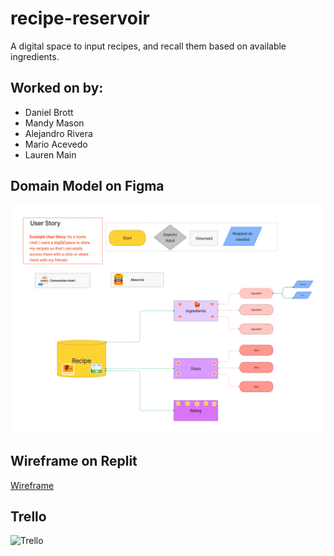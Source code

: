 # recipe-reservoir
A digital space to input recipes, and recall them based on available ingredients.

## Worked on by:
- Daniel Brott
- Mandy Mason
- Alejandro Rivera
- Mario Acevedo
- Lauren Main

## Domain Model on Figma

![Domain Model](img/Recipe%20Reservoir%20(1).png)

## Wireframe on Replit

[Wireframe](https://replit.com/@MandyMason/Recipe-Reservoir#whiteboard.draw)

## Trello
![Trello](https://trello.com/b/vDbVl64i/toonts)
